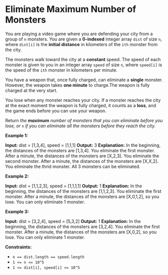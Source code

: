 # Eliminate Maximum Number of Monsters

You are playing a video game where you are defending your city from a group of `n` monsters. You are given a **0-indexed** integer array `dist` of size `n`, where `dist[i]` is the **initial distance** in kilometers of the `ith` monster from the city.

The monsters walk toward the city at a **constant** speed. The speed of each monster is given to you in an integer array `speed` of size `n`, where `speed[i]` is the speed of the `ith` monster in kilometers per minute.

You have a weapon that, once fully charged, can eliminate a **single** monster. However, the weapon takes **one minute** to charge.The weapon is fully charged at the very start.

You lose when any monster reaches your city. If a monster reaches the city at the exact moment the weapon is fully charged, it counts as a **loss**, and the game ends before you can use your weapon.

Return _the **maximum** number of monsters that you can eliminate before you lose, or_ `n` _if you can eliminate all the monsters before they reach the city._

**Example 1:**

**Input:** dist = \[1,3,4\], speed = \[1,1,1\]
**Output:** 3
**Explanation:**
In the beginning, the distances of the monsters are \[1,3,4\]. You eliminate the first monster.
After a minute, the distances of the monsters are \[X,2,3\]. You eliminate the second monster.
After a minute, the distances of the monsters are \[X,X,2\]. You eliminate the thrid monster.
All 3 monsters can be eliminated.

**Example 2:**

**Input:** dist = \[1,1,2,3\], speed = \[1,1,1,1\]
**Output:** 1
**Explanation:**
In the beginning, the distances of the monsters are \[1,1,2,3\]. You eliminate the first monster.
After a minute, the distances of the monsters are \[X,0,1,2\], so you lose.
You can only eliminate 1 monster.

**Example 3:**

**Input:** dist = \[3,2,4\], speed = \[5,3,2\]
**Output:** 1
**Explanation:**
In the beginning, the distances of the monsters are \[3,2,4\]. You eliminate the first monster.
After a minute, the distances of the monsters are \[X,0,2\], so you lose.
You can only eliminate 1 monster.

**Constraints:**

* `n == dist.length == speed.length`
* `1 <= n <= 10^5`
* `1 <= dist[i], speed[i] <= 10^5`
